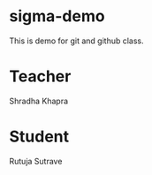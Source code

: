# sigma-demo
This is demo for git and github class.

# Teacher
Shradha Khapra
# Student
Rutuja Sutrave